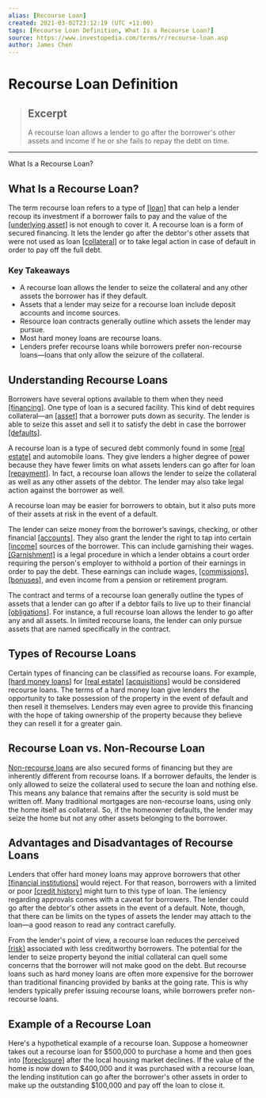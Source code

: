```yaml
---
alias: [Recourse Loan]
created: 2021-03-02T23:12:19 (UTC +11:00)
tags: [Recourse Loan Definition, What Is a Recourse Loan?]
source: https://www.investopedia.com/terms/r/recourse-loan.asp
author: James Chen
---
```


# Recourse Loan Definition

> ## Excerpt
> A recourse loan allows a lender to go after the borrower's other assets and income if he or she fails to repay the debt on time.

---

What Is a Recourse Loan?
## What Is a Recourse Loan?

The term recourse loan refers to a type of [[loan]](https://www.investopedia.com/terms/l/loan.asp) that can help a lender recoup its investment if a borrower fails to pay and the value of the [[underlying asset]](https://www.investopedia.com/terms/u/underlying-asset.asp) is not enough to cover it. A recourse loan is a form of secured financing. It lets the lender go after the debtor's other assets that were not used as loan [[collateral]](https://www.investopedia.com/terms/c/collateral.asp) or to take legal action in case of default in order to pay off the full debt.

### Key Takeaways

-   A recourse loan allows the lender to seize the collateral and any other assets the borrower has if they default.
-   Assets that a lender may seize for a recourse loan include deposit accounts and income sources.
-   Resource loan contracts generally outline which assets the lender may pursue.
-   Most hard money loans are recourse loans.
-   Lenders prefer recourse loans while borrowers prefer non-recourse loans—loans that only allow the seizure of the collateral.

## Understanding Recourse Loans

Borrowers have several options available to them when they need [[financing]](https://www.investopedia.com/terms/f/financing.asp). One type of loan is a secured facility. This kind of debt requires collateral—an [[asset]](https://www.investopedia.com/terms/a/asset.asp) that a borrower puts down as security. The lender is able to seize this asset and sell it to satisfy the debt in case the borrower [[defaults]](https://www.investopedia.com/terms/d/default2.asp).

A recourse loan is a type of secured debt commonly found in some [[real estate]](https://www.investopedia.com/mortgage/real-estate-investing-guide/) and automobile loans. They give lenders a higher degree of power because they have fewer limits on what assets lenders can go after for loan [[repayment]](https://www.investopedia.com/terms/r/repayment.asp). In fact, a recourse loan allows the lender to seize the collateral as well as any other assets of the debtor. The lender may also take legal action against the borrower as well.

A recourse loan may be easier for borrowers to obtain, but it also puts more of their assets at risk in the event of a default.

The lender can seize money from the borrower’s savings, checking, or other financial [[accounts]](https://www.investopedia.com/terms/a/account.asp). They also grant the lender the right to tap into certain [[income]](https://www.investopedia.com/terms/i/income.asp) sources of the borrower. This can include garnishing their wages. [[Garnishment]](https://www.investopedia.com/terms/g/garnishment.asp) is a legal procedure in which a lender obtains a court order requiring the person's employer to withhold a portion of their earnings in order to pay the debt. These earnings can include wages, [[commissions]](https://www.investopedia.com/terms/c/commission.asp), [[bonuses]](https://www.investopedia.com/terms/b/bonus.asp), and even income from a pension or retirement program.

The contract and terms of a recourse loan generally outline the types of assets that a lender can go after if a debtor fails to live up to their financial [[obligations]](https://www.investopedia.com/terms/o/obligation.asp). For instance, a full recourse loan allows the lender to go after any and all assets. In limited recourse loans, the lender can only pursue assets that are named specifically in the contract.

## Types of Recourse Loans

Certain types of financing can be classified as recourse loans. For example, [[hard money loans]](https://www.investopedia.com/terms/h/hard_money_loan.asp) for [[real estate]](https://www.investopedia.com/terms/r/realestate.asp) [[acquisitions]](https://www.investopedia.com/terms/a/acquisition.asp) would be considered recourse loans. The terms of a hard money loan give lenders the opportunity to take possession of the property in the event of default and then resell it themselves. Lenders may even agree to provide this financing with the hope of taking ownership of the property because they believe they can resell it for a greater gain.

## Recourse Loan vs. Non-Recourse Loan

[Non-recourse loans](https://www.investopedia.com/terms/n/nonrecoursedebt.asp) are also secured forms of financing but they are inherently different from recourse loans. If a borrower defaults, the lender is only allowed to seize the collateral used to secure the loan and nothing else. This means any balance that remains after the security is sold must be written off. Many traditional mortgages are non-recourse loans, using only the home itself as collateral. So, if the homeowner defaults, the lender may seize the home but not any other assets belonging to the borrower.

## Advantages and Disadvantages of Recourse Loans

Lenders that offer hard money loans may approve borrowers that other [[financial institutions]](https://www.investopedia.com/terms/f/financialinstitution.asp) would reject. For that reason, borrowers with a limited or poor [[credit history]](https://www.investopedia.com/terms/c/credit-history.asp) might turn to this type of loan. The leniency regarding approvals comes with a caveat for borrowers. The lender could go after the debtor's other assets in the event of a default. Note, though, that there can be limits on the types of assets the lender may attach to the loan—a good reason to read any contract carefully.

From the lender's point of view, a recourse loan reduces the perceived [[risk]](https://www.investopedia.com/terms/r/risk.asp) associated with less creditworthy borrowers. The potential for the lender to seize property beyond the initial collateral can quell some concerns that the borrower will not make good on the debt. But recourse loans such as hard money loans are often more expensive for the borrower than traditional financing provided by banks at the going rate. This is why lenders typically prefer issuing recourse loans, while borrowers prefer non-recourse loans.

## Example of a Recourse Loan

Here's a hypothetical example of a recourse loan. Suppose a homeowner takes out a recourse loan for $500,000 to purchase a home and then goes into [[foreclosure]](https://www.investopedia.com/terms/f/foreclosure.asp) after the local housing market declines. If the value of the home is now down to $400,000 and it was purchased with a recourse loan, the lending institution can go after the borrower's other assets in order to make up the outstanding $100,000 and pay off the loan to close it.
